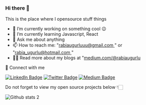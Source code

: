 ### Hi there 👋

This is the place where I opensource stuff  things 

- 🔭 I’m currently working on something cool 😉
- 🌱 I’m currently learning Javascript, React
- 💬 Ask me about anything
- 📫 How to reach me: "[rabiaugurluuu@gmail.com ](https://rabiaugurluuu@gmail.com)" or "[rabia_ugurlu@hotmail.com ](https://rabia_ugurluu@hotmail.com)"
- 👨‍💻  Read more about my blogs at "[medium.com/@rabiaugurlu](https://medium.com/@rabiaugurlu)


🔗  Connect with me

[![Linkedln Badge](https://img.shields.io/badge/-Linkedln-757575?style=flat-square&labelColor=blue&logo=Linkedln&logoColor=blue&link=link)](https://www.linkedin.com/in/rabiaugurlu/)
[![Twitter Badge](https://img.shields.io/badge/-Twitter-blue?style=flat-square&labelColor=blue&logo=Twitter&logoColor=blue&link=link)](https://twitter.com/rabia_ugurlu) 
[![Medium Badge](https://img.shields.io/badge/-Medium-757575?style=flat-square&labelColor=black&logo=Medium&logoColor=white&link=link)](https://medium.com/@rabiaugurlu)       


Do not forget to view my open source projects below 👇🏻


![Github stats 2](https://github-readme-stats.vercel.app/api?username=rabiaugurlu&show_icons=true&theme=dark)



